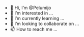 - 👋 Hi, I’m @Pelumijo
- 👀 I’m interested in ...
- 🌱 I’m currently learning ...
- 💞️ I’m looking to collaborate on ...
- 📫 How to reach me ...

<!---
Pelumijo/Pelumijo is a ✨ special ✨ repository because its `README.md` (this file) appears on your GitHub profile.
You can click the Preview link to take a look at your changes.
--->
